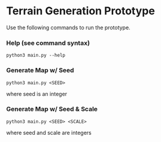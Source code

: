 # Terrain Generation Prototype

Use the following commands to run the prototype.

### Help (see command syntax)

`python3 main.py --help`

### Generate Map w/ Seed

`python3 main.py <SEED>`

where seed is an integer

### Generate Map w/ Seed & Scale

`python3 main.py <SEED> <SCALE>`

where seed and scale are integers
